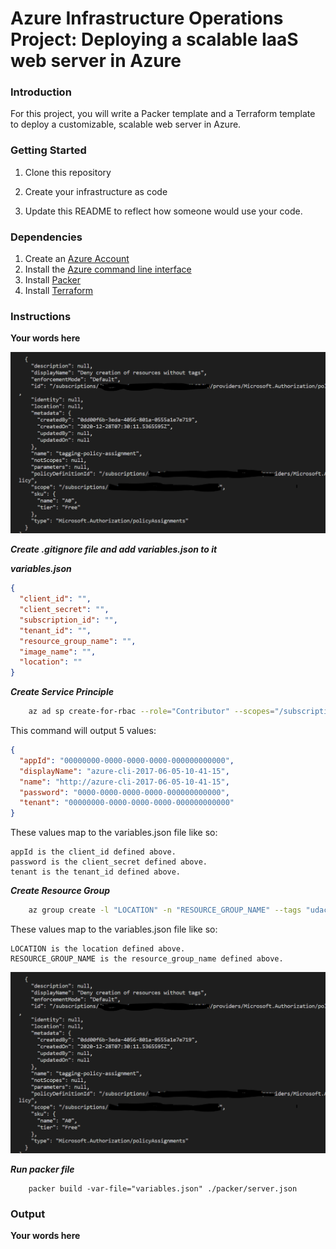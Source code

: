 # Azure Infrastructure Operations Project: Deploying a scalable IaaS web server in Azure

### Introduction
For this project, you will write a Packer template and a Terraform template to deploy a customizable, scalable web server in Azure.

### Getting Started
1. Clone this repository

2. Create your infrastructure as code

3. Update this README to reflect how someone would use your code.

### Dependencies
1. Create an [Azure Account](https://portal.azure.com) 
2. Install the [Azure command line interface](https://docs.microsoft.com/en-us/cli/azure/install-azure-cli?view=azure-cli-latest)
3. Install [Packer](https://www.packer.io/downloads)
4. Install [Terraform](https://www.terraform.io/downloads.html)

### Instructions
**Your words here**

![Policy Screenshot](./images/policy_tagging_screenshot.PNG "Policy Screenshot")

***Create .gitignore file and add variables.json to it***

***variables.json***
``` json
{
  "client_id": "",
  "client_secret": "",
  "subscription_id": "",
  "tenant_id": "",
  "resource_group_name": "",
  "image_name": "",
  "location": ""
}
```

***Create Service Principle***
``` bash
    az ad sp create-for-rbac --role="Contributor" --scopes="/subscriptions/SUBSCRIPTION_ID"
```

This command will output 5 values:
``` json
{
  "appId": "00000000-0000-0000-0000-000000000000",
  "displayName": "azure-cli-2017-06-05-10-41-15",
  "name": "http://azure-cli-2017-06-05-10-41-15",
  "password": "0000-0000-0000-0000-000000000000",
  "tenant": "00000000-0000-0000-0000-000000000000"
}
``` 

These values map to the variables.json file like so:

    appId is the client_id defined above.
    password is the client_secret defined above.
    tenant is the tenant_id defined above.


***Create Resource Group***
``` bash
    az group create -l "LOCATION" -n "RESOURCE_GROUP_NAME" --tags "udacity"
```

These values map to the variables.json file like so:

    LOCATION is the location defined above.
    RESOURCE_GROUP_NAME is the resource_group_name defined above.



![Create Resource Group Screenshot](./images/policy_tagging_screenshot.PNG "Create Resource Group Screenshot")


***Run packer file***
```
    packer build -var-file="variables.json" ./packer/server.json
```


### Output
**Your words here**

